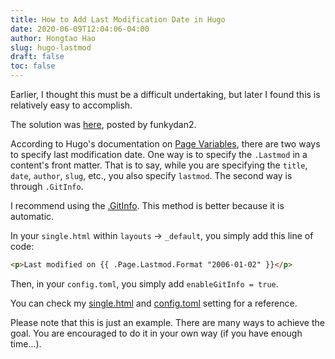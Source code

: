 ```yaml
---
title: How to Add Last Modification Date in Hugo
date: 2020-06-09T12:04:06-04:00
author: Hongtao Hao
slug: hugo-lastmod
draft: false
toc: false
---
```

Earlier, I thought this must be a difficult undertaking, but later I found this is relatively easy to accomplish. 

The solution was [here](https://discourse.gohugo.io/t/last-modified-date-for-posts/23363/2), posted by funkydan2.

According to Hugo's documentation on [Page Variables](https://gohugo.io/variables/page/), there are two ways to specify last modification date. One way is to specify the `.Lastmod` in a content's front matter. That is to say, while you are specifying the `title`, `date`, `author`, `slug`, etc., you also specify `lastmod`. The second way is through `.GitInfo`. 

I recommend using the [.GitInfo](https://gohugo.io/variables/git/#lastmod). This method is better because it is automatic. 

In your `single.html` within `layouts` -> `_default`, you simply add this line of code:

```html
<p>Last modified on {{ .Page.Lastmod.Format "2006-01-02" }}</p>
```

Then, in your `config.toml`, you simply add `enableGitInfo = true`. 

You can check my [single.html](https://github.com/hongtaoh/hongtaoh.github.io/blob/sources/themes/hugo-xmin/layouts/_default/single.html) and [config.toml](https://github.com/hongtaoh/hongtaoh.github.io/blob/sources/config.toml) setting for a reference. 

Please note that this is just an example. There are many ways to achieve the goal. You are encouraged to do it in your own way (if you have enough time...).

